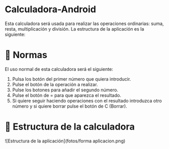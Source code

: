 # Calculadora-Android

Esta calculadora será usada para realizar las operaciones ordinarias: suma, resta, multiplicación y división.
La estructura de la aplicación es la siguiente: 

<h1>📝 Normas </h1>

El uso normal de esta calculadora será el siguiente:
1. Pulsa los botón del primer número que quiera introducir.
2. Pulse el botón de la operación a realizar.
3. Pulse los botones para añadir el segundo número.
4. Pulse el botón de = para que aparezca el resultado.
5. Si quiere seguir haciendo operaciones con el resultado introduzca otro número y si quiere borrar pulse el botón de C (Borrar). 

<h1> 📱 Estructura de la calculadora </h1>

![Estructura de la aplicación](fotos/forma aplicacion.png)


